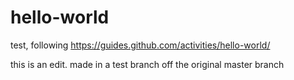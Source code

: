 # hello-world
test, following https://guides.github.com/activities/hello-world/

this is an edit. made in a test branch off the original master branch
